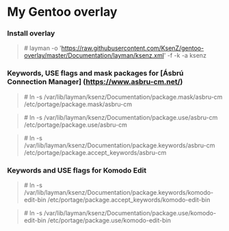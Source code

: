 My Gentoo overlay
==============

### Install overlay ###

> \# layman -o 'https://raw.githubusercontent.com/KsenZ/gentoo-overlay/master/Documentation/layman/ksenz.xml' -f -k -a ksenz

### Keywords, USE flags and mask packages for [Ásbrú Connection Manager] (https://www.asbru-cm.net/) ###

> \# ln -s /var/lib/layman/ksenz/Documentation/package.mask/asbru-cm /etc/portage/package.mask/asbru-cm

> \# ln -s /var/lib/layman/ksenz/Documentation/package.use/asbru-cm /etc/portage/package.use/asbru-cm

> \# ln -s /var/lib/layman/ksenz/Documentation/package.keywords/asbru-cm /etc/portage/package.accept_keywords/asbru-cm

### Keywords and USE flags for Komodo Edit

> \# ln -s /var/lib/layman/ksenz/Documentation/package.keywords/komodo-edit-bin /etc/portage/package.accept_keywords/komodo-edit-bin

> \# ln -s /var/lib/layman/ksenz/Documentation/package.use/komodo-edit-bin /etc/portage/package.use/komodo-edit-bin